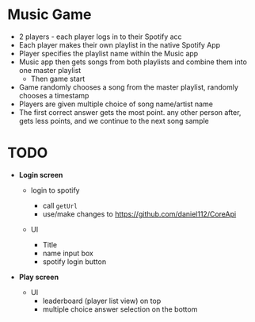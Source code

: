 # Music Game
- 2 players - each player logs in to their Spotify acc
- Each player makes their own playlist in the native Spotify App
- Player specifies the playlist name within the Music app
- Music app then gets songs from both playlists and combine them into one master playlist
	- Then game start 
- Game randomly chooses a song from the master playlist, randomly chooses a timestamp 
- Players are given multiple choice of song name/artist name
- The first correct answer gets the most point. any other person after, gets less points, and we continue to the next song sample

# TODO
- **Login screen**  
  - login to spotify
    - call `getUrl`
    - use/make changes to https://github.com/daniel112/CoreApi

  - UI
    - Title
    - name input box
    - spotify login button

- **Play screen**
  - UI
    - leaderboard (player list view) on top
    - multiple choice answer selection on the bottom